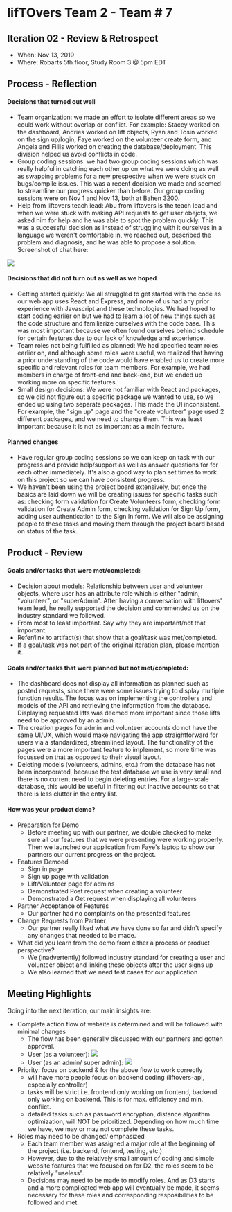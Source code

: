 # lifTOvers Team 2 - Team # 7

## Iteration 02 - Review & Retrospect

 * When: Nov 13, 2019
 * Where: Robarts 5th floor, Study Room 3 @ 5pm EDT

## Process - Reflection


#### Decisions that turned out well

 * Team organization: we made an effort to isolate different areas so we could work without overlap or conflict. For example: Stacey worked on the dashboard, Andries worked on lift objects, Ryan and Tosin worked on the sign up/login, Faye worked on the volunteer create form, and Angela and Fillis worked on creating the database/deployment. This division helped us avoid conflicts in code. 
 * Group coding sessions: we had two group coding sessions which was really helpful in catching each other up on what we were doing as well as swapping problems for a new prespective when we were stuck on bugs/compile issues. This was a recent decision we made and seemed to streamline our progress quicker than before. Our group coding sessions were on Nov 1 and Nov 13, both at Bahen 3200. 
 * Help from liftovers teach lead: Abu from liftovers is the teach lead and when we were stuck with making API requests to get user obejcts, we asked him for help and he was able to spot the problem quickly. This was a successful decision as instead of struggling with it ourselves in a language we weren't comfortable in, we reached out, described the problem and diagnosis, and he was able to propose a solution. Screenshot of chat here: 
 <img src="https://github.com/csc301-fall-2019/team-project-liftovers-team-2/blob/master/d2/Screen%20Shot%202019-11-15%20at%203.45.55%20PM.png" />

#### Decisions that did not turn out as well as we hoped

 * Getting started quickly: We all struggled to get started with the code as our web app uses React and Express, and none of us had any prior experience with Javascript and these technologies. We had hoped to start coding earlier on but we had to learn a lot of new things such as the code structure and familiarize ourselves with the code base. This was most important because we often found ourselves behind schedule for certain features due to our lack of knowledge and experience. 
 * Team roles not being fulfilled as planned: We had specified team roles earlier on, and although some roles were useful, we realized that having a prior understanding of the code would have enabled us to create more specific and relevant roles for team members. For example, we had members in charge of front-end and back-end, but we ended up working more on specific features. 
 * Small design decisions: We were not familiar with React and packages, so we did not figure out a specific package we wanted to use, so we ended up using two separate packages. This made the UI inconsistent. For example, the "sign up" page and the "create volunteer" page used 2 different packages, and we need to change them. This was least important because it is not as important as a main feature. 
 
#### Planned changes

 * Have regular group coding sessions so we can keep on task with our progress and provide help/support as well as answer questions for for each other immediately. It's also a good way to plan set times to work on this project so we can have consistent progress. 
 * We haven't been using the project board extensively, but once the basics are laid down we will be creating issues for specific tasks such as: checking form validation for Create Volunteers form, checking form validation for Create Admin form, checking validation for Sign Up form, adding user authentication to the Sign In form. We will also be assigning people to these tasks and moving them through the project board based on status of the task.


## Product - Review

#### Goals and/or tasks that were met/completed:
 * Decision about models: Relationship between user and volunteer objects, where user has an attribute role which is either "admin, "volunteer", or "superAdmin". After having a conversation with liftovers' team lead, he really supported the decision and commended us on the industry standard we followed. 
 * From most to least important. Say why they are important/not that important.
 * Refer/link to artifact(s) that show that a goal/task was met/completed.
 * If a goal/task was not part of the original iteration plan, please mention it.

#### Goals and/or tasks that were planned but not met/completed:
 * The dashboard does not display all information as planned such as posted requests, since there were some issues trying to display multiple function results. The focus was on implementing the controllers and models of the API and retrieving the information from the database. Displaying requested lifts was deemed more important since those lifts need to be approved by an admin.
 * The creation pages for admin and volunteer accounts do not have the same UI/UX, which would make navigating the app straightforward for users via a standardized, streamlined layout. The functionality of the pages were a more important feature to implement, so more time was focussed on that as opposed to their visual layout.
 * Deleting models (volunteers, admins, etc.) from the database has not been incorporated, because the test database we use is very small and there is no current need to begin deleting entries. For a large-scale database, this would be useful in filtering out inactive accounts so that there is less clutter in the entry list.


#### How was your product demo?
 * Preparation for Demo
    - Before meeting up with our partner, we double checked to make sure all our 
    features that we were presenting were working properly. Then we launched our 
    application from Faye's laptop to show our partners our current progress on 
    the project. 
 * Features Demoed
    - Sign in page
    - Sign up page with validation
    - Lift/Volunteer page for admins
    - Demonstrated Post request when creating a volunteer
    - Demonstrated a Get request when displaying all volunteers
 * Partner Acceptance of Features
    - Our partner had no complaints on the presented features 
 * Change Requests from Partner
    - Our partner really liked what we have done so far and didn't specify any changes that needed to be made.
 * What did you learn from the demo from either a process or product perspective?
    - We (inadvertently) followed industry standard for creating a user and volunteer object and linking these objects after the user 
    signs up 
    - We also learned that we need test cases for our application 

## Meeting Highlights

Going into the next iteration, our main insights are:
 
 * Complete action flow of website is determined and will be followed with minimal changes
    - The flow has been generally discussed with our partners and gotten approval. 
    - User (as a volunteer):
      <img src="https://github.com/csc301-fall-2019/team-project-liftovers-team-2/blob/master/d2/User%20Flow.png" />
    - User (as an admin/ super admin):
      <img src="https://github.com/csc301-fall-2019/team-project-liftovers-team-2/blob/master/d2/Admin%20Flow.png" />
 * Priority: focus on backend & for the above flow to work correctly
    - will have more people focus on backend coding (liftovers-api, especially controller)
    - tasks will be strict i.e. frontend only working on frontend, backend only working on backend. This is for max. efficiency and min. conflict. 
    - detailed tasks such as password encryption, distance algorithm optimization, will NOT be prioritized. Depending on how much time we have, we may or may not complete these tasks.
 * Roles may need to be changed/ emphasized
    - Each team member was assigned a major role at the beginning of the project (i.e. backend, fontend, testing, etc.)
    - However, due to the relatively small amount of coding and simple website features that we focused on for D2, the roles seem to be relatively "useless". 
    - Decisions may need to be made to modify roles. And as D3 starts and a more complicated web app will eventually be made, it seems necessary for these roles and corresponding resposibilities to be followed and met. 
